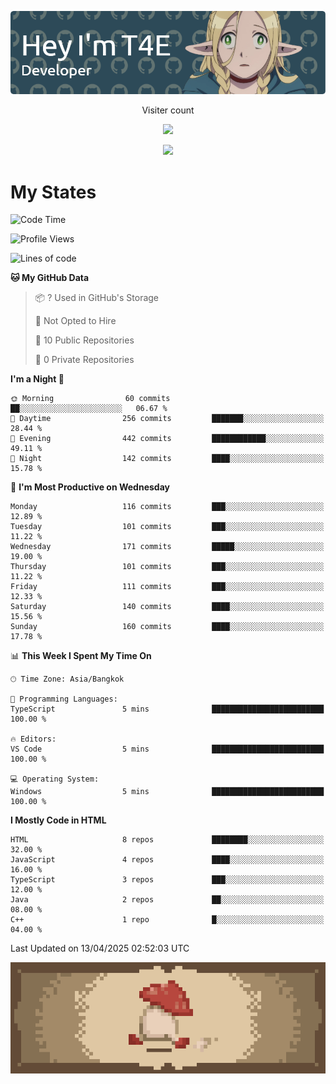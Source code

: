 
<p align="center">
  <img src="banner.png">
</p>

<p align="center">
  Visiter count
</p>
  
<p align="center">
  <img src="https://profile-counter.glitch.me/Danny2Forever/count.svg"/>
</p>

<p align="center">
  <a href="https://github.com/kittinan/spotify-github-profile">
    <img src="https://spotify-github-profile.kittinanx.com/api/view?uid=qgiw2ogctywitpjgfj8fu1nq5&cover_image=true&theme=novatorem&show_offline=false&background_color=121212&interchange=false&bar_color=53b14f&bar_color_cover=false" />
  </a>
</p>


# My States

<!--START_SECTION:waka-->
![Code Time](http://img.shields.io/badge/Code%20Time-80%20hrs%2010%20mins-blue)

![Profile Views](http://img.shields.io/badge/Profile%20Views-40-blue)

![Lines of code](https://img.shields.io/badge/From%20Hello%20World%20I%27ve%20Written-398.9%20thousand%20lines%20of%20code-blue)

**🐱 My GitHub Data** 

> 📦 ? Used in GitHub's Storage 
 > 
> 🚫 Not Opted to Hire
 > 
> 📜 10 Public Repositories 
 > 
> 🔑 0 Private Repositories 
 > 
**I'm a Night 🦉** 

```text
🌞 Morning                60 commits          ██░░░░░░░░░░░░░░░░░░░░░░░   06.67 % 
🌆 Daytime                256 commits         ███████░░░░░░░░░░░░░░░░░░   28.44 % 
🌃 Evening                442 commits         ████████████░░░░░░░░░░░░░   49.11 % 
🌙 Night                  142 commits         ████░░░░░░░░░░░░░░░░░░░░░   15.78 % 
```
📅 **I'm Most Productive on Wednesday** 

```text
Monday                   116 commits         ███░░░░░░░░░░░░░░░░░░░░░░   12.89 % 
Tuesday                  101 commits         ███░░░░░░░░░░░░░░░░░░░░░░   11.22 % 
Wednesday                171 commits         █████░░░░░░░░░░░░░░░░░░░░   19.00 % 
Thursday                 101 commits         ███░░░░░░░░░░░░░░░░░░░░░░   11.22 % 
Friday                   111 commits         ███░░░░░░░░░░░░░░░░░░░░░░   12.33 % 
Saturday                 140 commits         ████░░░░░░░░░░░░░░░░░░░░░   15.56 % 
Sunday                   160 commits         ████░░░░░░░░░░░░░░░░░░░░░   17.78 % 
```


📊 **This Week I Spent My Time On** 

```text
🕑︎ Time Zone: Asia/Bangkok

💬 Programming Languages: 
TypeScript               5 mins              █████████████████████████   100.00 % 

🔥 Editors: 
VS Code                  5 mins              █████████████████████████   100.00 % 

💻 Operating System: 
Windows                  5 mins              █████████████████████████   100.00 % 
```

**I Mostly Code in HTML** 

```text
HTML                     8 repos             ████████░░░░░░░░░░░░░░░░░   32.00 % 
JavaScript               4 repos             ████░░░░░░░░░░░░░░░░░░░░░   16.00 % 
TypeScript               3 repos             ███░░░░░░░░░░░░░░░░░░░░░░   12.00 % 
Java                     2 repos             ██░░░░░░░░░░░░░░░░░░░░░░░   08.00 % 
C++                      1 repo              █░░░░░░░░░░░░░░░░░░░░░░░░   04.00 % 
```




 Last Updated on 13/04/2025 02:52:03 UTC
<!--END_SECTION:waka-->

<p align="center"> 
  <img src="walking-mushroom.webp" width="945">
</p>

